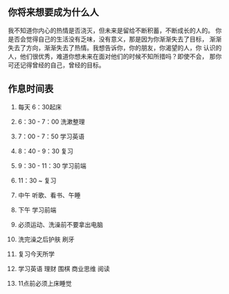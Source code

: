 ## 你将来想要成为什么人

我不知道你内心的热情是否浇灭，但未来是留给不断积蓄，不断成长的人的。
你是否会觉得自己的生活没有乏味，没有意义，那是因为你渐渐失去了目标，
渐渐失去了方向，渐渐失去了热情。我想告诉你，你的朋友，你渴望的人，你
认识的人，他们很优秀，难道你想未来在面对他们的时候不知所措吗？即使不会，
那你可还记得曾经的自己，曾经的目标。


## 作息时间表

1. 每天 6：30起床

2. 6：30 - 7：00 洗漱整理

3. 7：00 - 7：50 学习英语

4. 8：40 - 9：30 复习

5. 9：30 - 11：30 学习前端

6. 11：30 ~ 复习

7. 中午 听歌、看书、午睡

8. 下午 学习前端

9. 必须运动、洗澡前不要拿出电脑

10. 洗完澡之后护肤 刷牙

11. 复习今天所学

12. 学习英语 理财 围棋 商业思维 阅读

13. 11点前必须上床睡觉